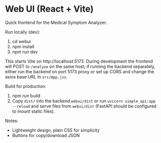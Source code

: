 # Web UI (React + Vite)

Quick frontend for the Medical Symptom Analyzer.

Run locally (dev):

1. cd webui
2. npm install
3. npm run dev

This starts Vite on http://localhost:5173. During development the frontend will POST to `/analyze` on the same host; if running the backend separately, either run the backend on port 5173 proxy or set up CORS and change the axios base URL in `src/App.jsx`.

Build for production:

1. npm run build
2. Copy `dist/` into the backend `webui/dist` or run `uvicorn simple_api:app --reload` and serve files from `webui/dist` (FastAPI should be configured to mount static files).

Notes:
- Lightweight design, plain CSS for simplicity
- Buttons for copy/download JSON
